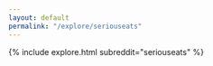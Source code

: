 ```yaml
---
layout: default
permalink: "/explore/seriouseats"
---
```


<link rel="stylesheet" type="text/css" href="/static/css/explore.css">
{% include explore.html subreddit="seriouseats" %}
